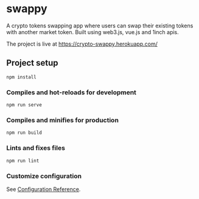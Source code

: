 # swappy
A crypto tokens swapping app where users can swap their existing tokens with another market token. Built using web3.js, vue.js and 1inch apis.

The project is live at https://crypto-swappy.herokuapp.com/

## Project setup
```
npm install
```

### Compiles and hot-reloads for development
```
npm run serve
```

### Compiles and minifies for production
```
npm run build
```

### Lints and fixes files
```
npm run lint
```

### Customize configuration
See [Configuration Reference](https://cli.vuejs.org/config/).
